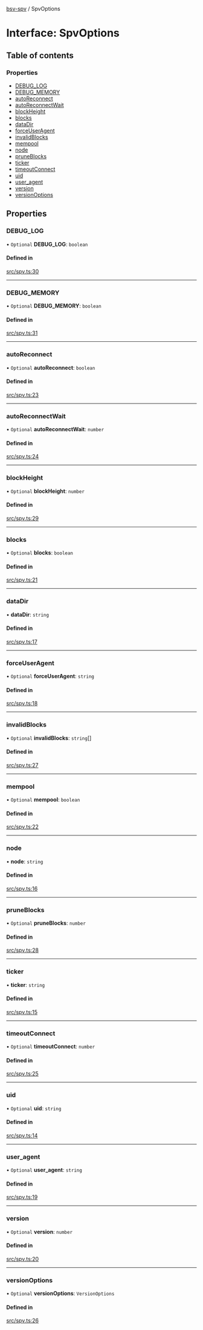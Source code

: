 [bsv-spv](../README.md) / SpvOptions

# Interface: SpvOptions

## Table of contents

### Properties

- [DEBUG\_LOG](SpvOptions.md#debug_log)
- [DEBUG\_MEMORY](SpvOptions.md#debug_memory)
- [autoReconnect](SpvOptions.md#autoreconnect)
- [autoReconnectWait](SpvOptions.md#autoreconnectwait)
- [blockHeight](SpvOptions.md#blockheight)
- [blocks](SpvOptions.md#blocks)
- [dataDir](SpvOptions.md#datadir)
- [forceUserAgent](SpvOptions.md#forceuseragent)
- [invalidBlocks](SpvOptions.md#invalidblocks)
- [mempool](SpvOptions.md#mempool)
- [node](SpvOptions.md#node)
- [pruneBlocks](SpvOptions.md#pruneblocks)
- [ticker](SpvOptions.md#ticker)
- [timeoutConnect](SpvOptions.md#timeoutconnect)
- [uid](SpvOptions.md#uid)
- [user\_agent](SpvOptions.md#user_agent)
- [version](SpvOptions.md#version)
- [versionOptions](SpvOptions.md#versionoptions)

## Properties

### DEBUG\_LOG

• `Optional` **DEBUG\_LOG**: `boolean`

#### Defined in

[src/spv.ts:30](https://github.com/kevinejohn/bsv-spv/blob/master/src/spv.ts#L30)

___

### DEBUG\_MEMORY

• `Optional` **DEBUG\_MEMORY**: `boolean`

#### Defined in

[src/spv.ts:31](https://github.com/kevinejohn/bsv-spv/blob/master/src/spv.ts#L31)

___

### autoReconnect

• `Optional` **autoReconnect**: `boolean`

#### Defined in

[src/spv.ts:23](https://github.com/kevinejohn/bsv-spv/blob/master/src/spv.ts#L23)

___

### autoReconnectWait

• `Optional` **autoReconnectWait**: `number`

#### Defined in

[src/spv.ts:24](https://github.com/kevinejohn/bsv-spv/blob/master/src/spv.ts#L24)

___

### blockHeight

• `Optional` **blockHeight**: `number`

#### Defined in

[src/spv.ts:29](https://github.com/kevinejohn/bsv-spv/blob/master/src/spv.ts#L29)

___

### blocks

• `Optional` **blocks**: `boolean`

#### Defined in

[src/spv.ts:21](https://github.com/kevinejohn/bsv-spv/blob/master/src/spv.ts#L21)

___

### dataDir

• **dataDir**: `string`

#### Defined in

[src/spv.ts:17](https://github.com/kevinejohn/bsv-spv/blob/master/src/spv.ts#L17)

___

### forceUserAgent

• `Optional` **forceUserAgent**: `string`

#### Defined in

[src/spv.ts:18](https://github.com/kevinejohn/bsv-spv/blob/master/src/spv.ts#L18)

___

### invalidBlocks

• `Optional` **invalidBlocks**: `string`[]

#### Defined in

[src/spv.ts:27](https://github.com/kevinejohn/bsv-spv/blob/master/src/spv.ts#L27)

___

### mempool

• `Optional` **mempool**: `boolean`

#### Defined in

[src/spv.ts:22](https://github.com/kevinejohn/bsv-spv/blob/master/src/spv.ts#L22)

___

### node

• **node**: `string`

#### Defined in

[src/spv.ts:16](https://github.com/kevinejohn/bsv-spv/blob/master/src/spv.ts#L16)

___

### pruneBlocks

• `Optional` **pruneBlocks**: `number`

#### Defined in

[src/spv.ts:28](https://github.com/kevinejohn/bsv-spv/blob/master/src/spv.ts#L28)

___

### ticker

• **ticker**: `string`

#### Defined in

[src/spv.ts:15](https://github.com/kevinejohn/bsv-spv/blob/master/src/spv.ts#L15)

___

### timeoutConnect

• `Optional` **timeoutConnect**: `number`

#### Defined in

[src/spv.ts:25](https://github.com/kevinejohn/bsv-spv/blob/master/src/spv.ts#L25)

___

### uid

• `Optional` **uid**: `string`

#### Defined in

[src/spv.ts:14](https://github.com/kevinejohn/bsv-spv/blob/master/src/spv.ts#L14)

___

### user\_agent

• `Optional` **user\_agent**: `string`

#### Defined in

[src/spv.ts:19](https://github.com/kevinejohn/bsv-spv/blob/master/src/spv.ts#L19)

___

### version

• `Optional` **version**: `number`

#### Defined in

[src/spv.ts:20](https://github.com/kevinejohn/bsv-spv/blob/master/src/spv.ts#L20)

___

### versionOptions

• `Optional` **versionOptions**: `VersionOptions`

#### Defined in

[src/spv.ts:26](https://github.com/kevinejohn/bsv-spv/blob/master/src/spv.ts#L26)

